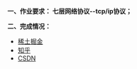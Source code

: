  **一、作业要求： 七层网络协议--tcp/ip协议；** 


 **二、完成情况：** 


- [稀土掘金](https://juejin.im/post/5a8e8adc5188257a7924b610)
- [知乎](https://zhuanlan.zhihu.com/p/33928904)
- [CSDN](http://blog.csdn.net/j_andy/article/details/79348874)